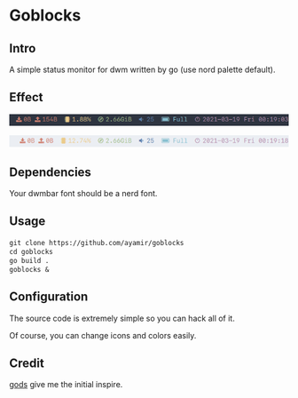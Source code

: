 # Goblocks

## Intro

A simple status monitor for dwm written by go (use nord palette default).

## Effect

![dark](./shot/dark.png)

![light](./shot/light.png)

## Dependencies

Your dwmbar font should be a nerd font.

## Usage

```shell
git clone https://github.com/ayamir/goblocks
cd goblocks
go build .
goblocks &
```

## Configuration

The source code is extremely simple so you can hack all of it.

Of course, you can change icons and colors easily.

## Credit

[gods](https://github.com/schachmat/gods) give me the initial inspire.
